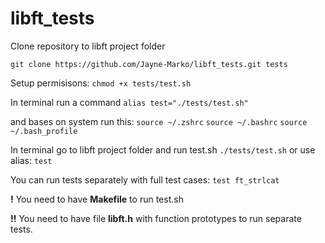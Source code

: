 # libft_tests

Clone repository to libft project folder

`git clone https://github.com/Jayne-Marko/libft_tests.git tests`

Setup permisisons:
`chmod +x tests/test.sh`

In terminal run a command
`alias test="./tests/test.sh"`

and bases on system run this:
`source ~/.zshrc`
`source ~/.bashrc` 
`source ~/.bash_profile`

In terminal go to libft project folder and run test.sh
`./tests/test.sh`
or use alias:
`test`

You can run tests separately with full test cases:
`test ft_strlcat`

**!** You need to have **Makefile** to run test.sh

**!!** You need to have file **libft.h** with function prototypes to run separate tests.
